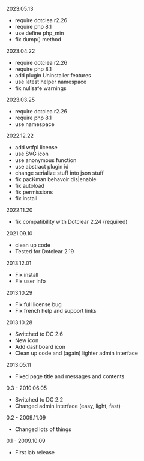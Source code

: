 2023.05.13
- require dotclea r2.26
- require php 8.1
- use define php_min
- fix dump() method

2023.04.22
- require dotclea r2.26
- require php 8.1
- add plugin Uninstaller features
- use latest helper namespace
- fix nullsafe warnings

2023.03.25
- require dotclea r2.26
- require php 8.1
- use namespace

2022.12.22
- add wtfpl license
- use SVG icon
- use anonymous function
- use abstract plugin id
- change serialize stuff into json stuff
- fix pacKman behavoir dis|enable
- fix autoload
- fix permissions
- fix install

2022.11.20
- fix compatibility with Dotclear 2.24 (required)

2021.09.10
- clean up code
- Tested for Dotclear 2.19

2013.12.01
- Fix install
- Fix user info

2013.10.29
- Fix full license bug
- Fix french help and support links

2013.10.28
- Switched to DC 2.6
- New icon
- Add dashboard icon
- Clean up code and (again) lighter admin interface

2013.05.11
- Fixed page title and messages and contents

0.3 - 2010.06.05
- Switched to DC 2.2
- Changed admin interface (easy, light, fast)

0.2 - 2009.11.09
- Changed lots of things

0.1 - 2009.10.09
- First lab release